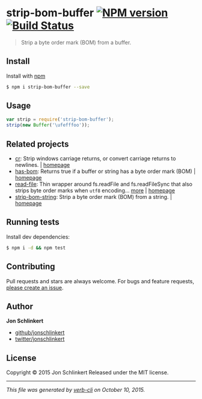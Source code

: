 # strip-bom-buffer [![NPM version](https://badge.fury.io/js/strip-bom-buffer.svg)](http://badge.fury.io/js/strip-bom-buffer)  [![Build Status](https://travis-ci.org/jonschlinkert/strip-bom-buffer.svg)](https://travis-ci.org/jonschlinkert/strip-bom-buffer)

> Strip a byte order mark (BOM) from a buffer.

## Install

Install with [npm](https://www.npmjs.com/)

```sh
$ npm i strip-bom-buffer --save
```

## Usage

```js
var strip = require('strip-bom-buffer');
strip(new Buffer('\ufefffoo'));
```

## Related projects

* [cr](https://www.npmjs.com/package/cr): Strip windows carriage returns, or convert carriage returns to newlines. | [homepage](https://github.com/jonschlinkert/cr)
* [has-bom](https://www.npmjs.com/package/has-bom): Returns true if a buffer or string has a byte order mark (BOM) | [homepage](https://github.com/jonschlinkert/has-bom)
* [read-file](https://www.npmjs.com/package/read-file): Thin wrapper around fs.readFile and fs.readFileSync that also strips byte order marks when `utf8` encoding… [more](https://www.npmjs.com/package/read-file) | [homepage](https://github.com/jonschlinkert/read-file)
* [strip-bom-string](https://www.npmjs.com/package/strip-bom-string): Strip a byte order mark (BOM) from a string. | [homepage](https://github.com/jonschlinkert/strip-bom-string)

## Running tests

Install dev dependencies:

```sh
$ npm i -d && npm test
```

## Contributing

Pull requests and stars are always welcome. For bugs and feature requests, [please create an issue](https://github.com/jonschlinkert/strip-bom-buffer/issues/new).

## Author

**Jon Schlinkert**

+ [github/jonschlinkert](https://github.com/jonschlinkert)
+ [twitter/jonschlinkert](http://twitter.com/jonschlinkert)

## License

Copyright © 2015 Jon Schlinkert
Released under the MIT license.

***

_This file was generated by [verb-cli](https://github.com/assemble/verb-cli) on October 10, 2015._
